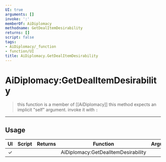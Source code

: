 ```yaml
---
UI: true
arguments: []
invoke: ':'
memberOf: AiDiplomacy
methodname: GetDealItemDesirability
returns: []
script: false
tags:
- AiDiplomacy/_function
- function/UI
title: AiDiplomacy.GetDealItemDesirability
---
```

# AiDiplomacy:GetDealItemDesirability
> this function is a member of [[AiDiplomacy]]
> this method expects an implicit "self" argument. invoke it with `:`
-----
## Usage
|  UI | Script | Returns | Function | Arguments |
|:---:|:------:|-------:|:--------:|:---------|
|✓| ||AiDiplomacy:GetDealItemDesirability||
